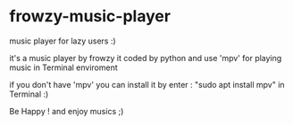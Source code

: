 # frowzy-music-player
music player for lazy users :)

it's a music player by frowzy 
it coded by python
and use 'mpv' for playing music in Terminal enviroment

if you don't have 'mpv' you can install it by 
enter : "sudo apt install mpv" in Terminal :)


Be Happy ! and enjoy musics ;)
